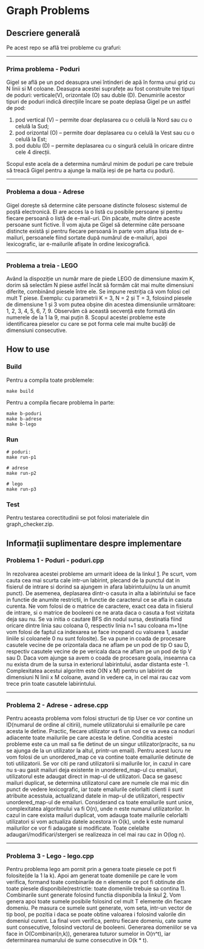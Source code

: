 # Graph Problems


## Descriere generală
Pe acest repo se află trei probleme cu grafuri:

---

### Prima problema - Poduri
Gigel se află pe un pod deasupra unei întinderi de apă în forma unui grid cu N linii si M coloane. Deasupra acestei suprafețe au fost construite trei tipuri de poduri: verticale(V), orizontale (O) sau duble (D). Denumirile acestor tipuri de poduri indică direcțiile încare se poate deplasa Gigel pe un astfel de pod:

1. pod vertical (V) – permite doar deplasarea cu o celulă la Nord sau cu o celulă la
Sud;
2. pod orizontal (O) – permite doar deplasarea cu o celulă la Vest sau cu o celulă la
Est;
3. pod dublu (D) – permite deplasarea cu o singură celulă în oricare dintre cele 4 direcții.

Scopul este acela de a determina numărul minim de poduri pe care trebuie să treacă Gigel pentru a ajunge la mal(a ieși de pe harta cu poduri).

---

### Problema a doua - Adrese

Gigel dorește să determine câte persoane distincte folosesc sistemul de poștă electronică. El are acces la o listă cu posibile persoane și pentru fiecare persoană o listă de e-mail-uri. Din păcate, multe dintre aceste persoane sunt fictive.
Îl vom ajuta pe Gigel să determine câte persoane distincte există și pentru fiecare persoană în parte vom afișa lista de e-mailuri, persoanele fiind sortate după numărul de e-mailuri, apoi lexicografic, iar e-mailurile afișate în ordine lexicografică.

---

### Problema a treia - LEGO

Având la dispoziție un număr mare de piede LEGO de dimensiune maxim K, dorim să selectăm N piese astfel încât să formăm cât mai multe dimensiuni diferite, combinând piesele între ele. Se impune restriția că vom folosi cel mult T piese.
Exemplu: cu parametrii K = 3, N = 2 și T = 3, folosind piesele de dimensiune 1 și 3 vom putea obșine din acestea dimensiunile următoare: 1, 2, 3, 4, 5, 6, 7, 9. Observăm că această secvență este formată din numerele de la 1 la 9, mai puțin 8. Scopul acestei probleme este identificarea pieselor cu care se pot forma cele mai multe bucăți de dimensiuni consecutive. 



## How to use
### Build
Pentru a compila toate problemele:

    make build

Pentru a compila fiecare problema în parte:

    make b-poduri
    make b-adrese
    make b-lego

### Run

    # poduri:
    make run-p1 
    
    # adrese
    make run-p2

    # lego
    make run-p3


### Test
Pentru testarea corectitudinii se pot folosi materialele din graph_checker.zip.

## Informații suplimentare despre implementare
### Problema 1 - Poduri - poduri.cpp

In rezolvarea acestei probleme am urmarit ideea de la linkul [1]. Pe scurt, vom cauta cea mai scurta cale intr-un labirint, plecand de la punctul dat in fisierul de intrare si dorind sa ajungem in afara labirintului(nu la un anumit punct). De asemenea, deplasarea dintr-o casuta in alta a labirintului se face in functie de anumite restrictii, in functie de caracterul ce se afla in casuta curenta.
Ne vom folosi de o matrice de caractere, exact cea data in fisierul de intrare, si o matrice de booleeni ce ne arata daca o casuta a fost vizitata deja sau nu.
Se va initia o cautare BFS din nodul sursa, destinatia fiind oricare dintre linia sau coloana 0, respectiv linia n+1 sau coloana m+1(ne vom folosi de faptul ca indexarea se face incepand cu valoarea 1, asadar liniile si coloanele 0 nu sunt folosite).
Se va pune in coada de procesare casutele vecine de pe orizontala daca ne aflam pe un pod de tip O sau D, respectiv casutele vecine de pe vericala daca ne aflam pe un pod de tip V sau D.
Daca vom ajunge sa avem o coada de procesare goala, inseamna ca nu exista drum de la sursa in exteriorul labirintului, asdar distanta este -1.
Complexitatea acestui algoritm este O(N x M) pentru un labirint de dimensiuni N linii x M coloane, avand in vedere ca, in cel mai rau caz vom trece prin toate casutele labirintului.

---

### Problema 2 - Adrese - adrese.cpp
Pentru aceasta problema vom folosi structuri de tip User ce vor contine un ID(numarul de ordine al citirii), numele utilizatorului si emailurile pe care acesta le detine. Practic, fiecare utilizator va fi un nod ce va avea ca noduri adiacente toate mailurile pe care acesta le detine. Conditia acestei probleme este ca un mail sa fie detinut de un singur utilizator(pracitc, sa nu se ajunga de la un utilizator la altul, printr-un email). Pentru acest lucru ne vom folosi de un unordered_map ce va contine toate emailurile detinute de toti utilizatorii.
Se vor citi pe rand utilizatorii si mailurile lor, in cazul in care nu s-au gasit mailuri deja existente in unordered_map-ul cu emailuri, utilizatorul este adaugat direct in map-ul de utilizatori. Daca se gasesc mailuri duplicat, se determina utilizatorul care are numele cle mai mic din punct de vedere lexicografic, iar toate emailurile celorlalti clienti ii sunt atribuite acesstuia, actualizand datele in map-ul de utilizatori, respectiv unordered_map-ul de emailuri.
Considerand ca toate emailurile sunt unice, complexitatea algoritmului va fi O(n), unde n este numarul utilizatorilor. In cazul in care exista mailuri duplicat, vom adauga toate mailurile celorlalti utilizatori si vom actualiza datele acestora in O(k), unde k este numarul mailurilor ce vor fi adaugate si modificate. Toate celelalte adaugari/modificari/stergeri se realizeaza in cel mai rau caz in O(log n).

---

### Problema 3 - Lego - lego.cpp
Pentru problema lego am pornit prin a genera toate piesele ce pot fi folosite(de la 1 la k). Apoi am generat toate domeniile pe care le vom verifica, formand toate combinarile de n elemente ce pot fi obtinute din toate piesele disponibile(restrictie: toate domeniile trebuie sa contina 1). Combinarile sunt generate folosind functia  disponibila la linkul [2]. Vom genera apoi toate sumele posibile folosind cel mult T elemente din fiecare domeniu. Pe masura ce sumele sunt generate, vom seta, intr-un vector de tip bool, pe pozitia i daca se poate obtine valoarea i folosind valorile din domeniul curent. La final vom verifica, pentru fiecare domeniu, cate sume sunt consecutive, folosind vectorul de booleeni.
Generarea domeniilor se va face in O(Combinari(n,k)), generarea tuturor sumelor in O(n^t), iar determinarea numarului de sume consecutive in O(k * t).

[1]: https://www.geeksforgeeks.org/shortest-path-in-a-binary-maze/
[2]: https://ocw.cs.pub.ro/courses/pa/laboratoare/laborator-05#backtracking_taierea_ramurilor_nefolositoare1
